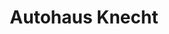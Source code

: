 ---
title: "Autohaus Knecht"
url: /pliezhausen/autohaus-knecht-gutenbergstrasse/
shop: Autowerkstatt
---